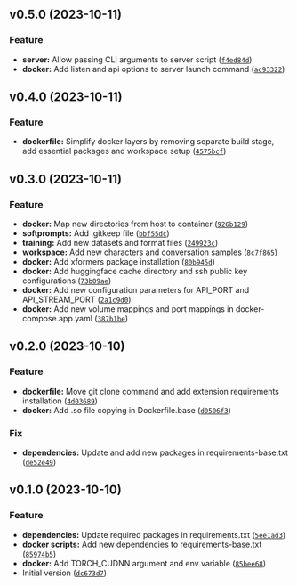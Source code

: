 <!--next-version-placeholder-->

## v0.5.0 (2023-10-11)

### Feature

* **server:** Allow passing CLI arguments to server script ([`f4ed84d`](https://github.com/entelecheia/txtgen-webui-container/commit/f4ed84d9a9162b851e4ec4868cbfa5a5e343a97b))
* **docker:** Add listen and api options to server launch command ([`ac93322`](https://github.com/entelecheia/txtgen-webui-container/commit/ac93322863c62adf5790dab41a9ba18231d04835))

## v0.4.0 (2023-10-11)

### Feature

* **dockerfile:** Simplify docker layers by removing separate build stage, add essential packages and workspace setup ([`4575bcf`](https://github.com/entelecheia/txtgen-webui-container/commit/4575bcfca837e4afac272464d338e08f9b759d90))

## v0.3.0 (2023-10-11)

### Feature

* **docker:** Map new directories from host to container ([`926b129`](https://github.com/entelecheia/txtgen-webui-container/commit/926b129e752be32b5cec253d87cef83c86491b41))
* **softprompts:** Add .gitkeep file ([`bbf55dc`](https://github.com/entelecheia/txtgen-webui-container/commit/bbf55dc1fc3a90295831f11d50cc7564750fd27a))
* **training:** Add new datasets and format files ([`249923c`](https://github.com/entelecheia/txtgen-webui-container/commit/249923cdba515456de4adc05d65d7352893a96dc))
* **workspace:** Add new characters and conversation samples ([`8c7f865`](https://github.com/entelecheia/txtgen-webui-container/commit/8c7f865a77f20469f56e50625f5f7c473de16432))
* **docker:** Add xformers package installation ([`80b945d`](https://github.com/entelecheia/txtgen-webui-container/commit/80b945ddab3f639c410dbbd66aaee71793ef72ee))
* **docker:** Add huggingface cache directory and ssh public key configurations ([`73b09ae`](https://github.com/entelecheia/txtgen-webui-container/commit/73b09ae754280e5b98617d340e15aa78a8800503))
* **docker:** Add new configuration parameters for API_PORT and API_STREAM_PORT ([`2a1c9d0`](https://github.com/entelecheia/txtgen-webui-container/commit/2a1c9d00352cf912c4ae06baafb13bb278a4b41d))
* **docker:** Add new volume mappings and port mappings in docker-compose.app.yaml ([`387b1be`](https://github.com/entelecheia/txtgen-webui-container/commit/387b1be362941bc6c4997f1049b858cd342fffc9))

## v0.2.0 (2023-10-10)

### Feature

* **dockerfile:** Move git clone command and add extension requirements installation ([`4d03689`](https://github.com/entelecheia/txtgen-webui-container/commit/4d0368935b5bc9ae88ef8aa30774d1bc875d3f9c))
* **docker:** Add .so file copying in Dockerfile.base ([`d0506f3`](https://github.com/entelecheia/txtgen-webui-container/commit/d0506f33439dbf1adbc76ab34f612a68734d1fd2))

### Fix

* **dependencies:** Update and add new packages in requirements-base.txt ([`de52e49`](https://github.com/entelecheia/txtgen-webui-container/commit/de52e493582a25439f8ce5d76f3770decdd463fe))

## v0.1.0 (2023-10-10)

### Feature

* **dependencies:** Update required packages in requirements.txt ([`5ee1ad3`](https://github.com/entelecheia/txtgen-webui-container/commit/5ee1ad35024bf44c8b52beedf700e4771fc579bd))
* **docker scripts:** Add new dependencies to requirements-base.txt ([`85974b5`](https://github.com/entelecheia/txtgen-webui-container/commit/85974b5216b33303df280347914b4052998d0918))
* **docker:** Add TORCH_CUDNN argument and env variable ([`85bee68`](https://github.com/entelecheia/txtgen-webui-container/commit/85bee68c1d3dc45515f6b0e1bfa756714cb5efd1))
* Initial version ([`dc673d7`](https://github.com/entelecheia/txtgen-webui-container/commit/dc673d7224e4524a7fd2952725610e255372475c))
